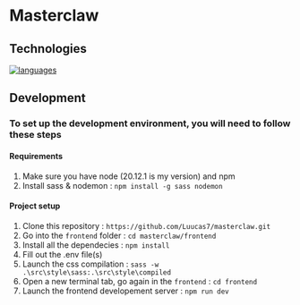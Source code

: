 # Masterclaw

## Technologies

[![languages](https://skillicons.dev/icons?i=mysql,vite,sass,ts,react,mui,nodejs,mongo,js,html,rust,jest,npm)](https://skillicons.dev)

## Development

### To set up the development environment, you will need to follow these steps

#### Requirements

1. Make sure you have node (20.12.1 is my version) and npm
2. Install sass & nodemon : `npm install -g sass nodemon`

#### Project setup

1. Clone this repository : `https://github.com/Luucas7/masterclaw.git`
2. Go into the `frontend` folder : `cd masterclaw/frontend`
3. Install all the dependecies : `npm install`
4. Fill out the .env file(s)
5. Launch the css compilation : `sass -w .\src\style\sass:.\src\style\compiled`
6. Open a new terminal tab, go again in the `frontend` : `cd frontend`
7. Launch the frontend developement server : `npm run dev`
